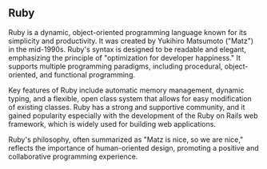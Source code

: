 ## Ruby

Ruby is a dynamic, object-oriented programming language known for its simplicity and productivity. It was created by Yukihiro Matsumoto ("Matz") in the mid-1990s. Ruby's syntax is designed to be readable and elegant, emphasizing the principle of "optimization for developer happiness." It supports multiple programming paradigms, including procedural, object-oriented, and functional programming.

Key features of Ruby include automatic memory management, dynamic typing, and a flexible, open class system that allows for easy modification of existing classes. Ruby has a strong and supportive community, and it gained popularity especially with the development of the Ruby on Rails web framework, which is widely used for building web applications.

Ruby's philosophy, often summarized as "Matz is nice, so we are nice," reflects the importance of human-oriented design, promoting a positive and collaborative programming experience.
